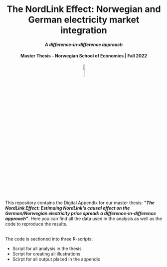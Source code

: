 <h1 align = "center">The NordLink Effect: Norwegian and German electricity market integration</h1>
<h4 align = "center"><em>A difference-in-difference approach</em></h3>
<h4 align = "center"> Master Thesis - Norwegian School of Economics  | Fall 2022</h4>
<p align = "center"><img src = "https://www.nhh.no/contentassets/dab910c2b4b441648c82105332b974ac/nhh_logo_1f_positiv_helblaa.png", width = "10%" height = "10%"></p>


<br>
<p>This repository contains the Digital Appendix for our master thesis: <strong><em>"The NordLink Effect: Estimaing NordLink's causal effect on the German/Norwegian elestricity price spread: a difference-in-difference approach"</em></strong>. Here you can find all the data used in the analysis as well as the code to reproduce the results.</p>

<br>
The code is sectioned into three R-scripts:

+ Script for all analysis in the thesis
+ Script for creating all illustrations
+ Scirpt for all output placed in the appendix
